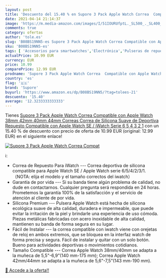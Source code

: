 ```yaml
---
layout: post
title: 'Descuento del 15.40 % en Supore 3 Pack Apple Watch Correa  Compat'
date: 2021-04-14 21:14:37
image: 'https://m.media-amazon.com/images/I/51IOURUfptL._SL500_._SL400_.jpg'
comments: true
category: ofertas
author: 'tole.es'
slug: 'B08BS19NN5-es Supore 3 Pack Apple Watch Correa Compatible con Apple...'
sku: 'B08BS19NN5-es'
tags: [ 'Accesorios para smartwatches','Electrónica','Pulseras de repuesto para smartwatches','Tecnología para vestir','apple','supore', ]
actualPrice: 10.99 EUR
currency: EUR
price: 10.99
comparePrice: 12.99 EUR
prodname: 'Supore 3 Pack Apple Watch Correa  Compatible con Apple Watch 38mm 42mm 40mm 44mm Correas  Correa de Silicona Suave de Deportiva Repuesto Compatible con Apple Watch SE / iWatch Serie 6 5 4 3 2 1'
country: 'es'
flag: '🇪🇸'
brand: 'Supore'
buyurl: 'https://www.amazon.es/dp/B08BS19NN5/?tag=tolees-21'
descuento: '15.40'
average: '12.3233333333333'
---
```


Tienes [Supore 3 Pack Apple Watch Correa  Compatible con Apple Watch 38mm 42mm 40mm 44mm Correas  Correa de Silicona Suave de Deportiva Repuesto Compatible con Apple Watch SE / iWatch Serie 6 5 4 3 2 1](https://www.amazon.es/dp/B08BS19NN5/?tag=tolees-21) con un 15.40 % de descuento con precio de oferta de 10.99 EUR (original: 12.99 EUR) en el siguiente enlace!

[![Supore 3 Pack Apple Watch Correa  Compat](https://m.media-amazon.com/images/I/51IOURUfptL._SL500_._SL400_.jpg)](https://www.amazon.es/dp/B08BS19NN5/?tag=tolees-21)

ℹ️:

- Correa de Repuesto Para iWatch --- Correa deportiva de silicona compatible para Apple Watch SE / Apple Watch serie 6/5/4/2/3/1.（NOTA: elija el modelo y el tamaño correctos del iwatch）
- Garantía de por vida --- Si su banda tiene algún problema de calidad, no dude en contactarnos. Cualquier pregunta será respondida en 24 horas. Prometemos la garantía 100% de la satisfacción y el servicio de atención al cliente de por vida.
- Silicona Premium --- Pulsera Apple Watch está hecha de silicona ecológica suave de alta calidad, duradera e impermeable, que puede evitar la irritación de la piel y brindarle una experiencia de uso cómoda. Piezas metálicas fabricadas con acero inoxidable de alta calidad, mantienen su banda de forma segura en su lugar.
- Fácil de Instalar --- la correa compatible con iwatch viene con orejetas de reloj en ambos extremos, que se bloquea en la interfaz watch de forma precisa y segura. Fácil de instalar y quitar con un solo botón. Bueno para actividades deportivas o movimientos cotidianos.
- Tamaño Compatible --- Correa Apple Watch 38mm/40mm se adapta a la muñeca de 5,5"-6,9"(140 mm-175 mm); Correa Apple Watch 42mm/44mm se adapta a la muñeca de 5,6"-7,5"(143 mm-190 mm).

[🛒 Accede a la oferta!!](https://www.amazon.es/dp/B08BS19NN5/?tag=tolees-21)
